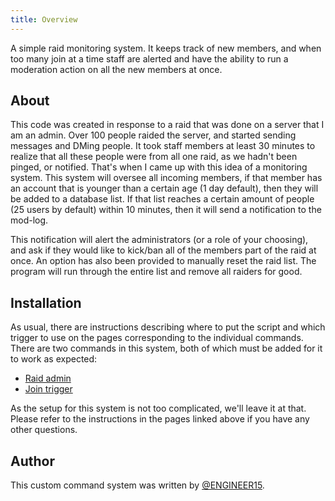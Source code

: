 ```yaml
---
title: Overview
---
```


A simple raid monitoring system.
It keeps track of new members, and when too many join at a time staff are alerted and have the ability to run a moderation action on all the new members at once.

## About

This code was created in response to a raid that was done on a server that I am an admin. Over 100 people raided the server, and started sending messages and DMing people. It took staff members at least 30 minutes to realize that all these people were from all one raid, as we hadn't been pinged, or notified. That's when I came up with this idea of a monitoring system. This system will oversee all incoming members, if that member has an account that is younger than a certain age (1 day default), then they will be added to a database list. If that list reaches a certain amount of people (25 users by default) within 10 minutes, then it will send a notification to the mod-log.

This notification will alert the administrators (or a role of your choosing), and ask if they would like to kick/ban all of the members part of the raid at once. An option has also been provided to manually reset the raid list. The program will run through the entire list and remove all raiders for good.

## Installation

As usual, there are instructions describing where to put the script and which trigger to use on the pages corresponding to the individual commands. There are two commands in this system, both of which must be added for it to work as expected:

- [Raid admin](raid-admin)
- [Join trigger](join-trigger)

As the setup for this system is not too complicated, we'll leave it at that. Please refer to the instructions in the pages linked above if you have any other questions.

## Author

This custom command system was written by [@ENGINEER15](https://github.com/engineer152/).
